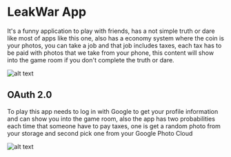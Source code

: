 # LeakWar App

It's a funny application to play with friends, has a not simple truth or dare like most of apps like this one, also has a economy system where the coin is your photos, you can take a job and that job includes taxes, each tax has to be paid with photos that we take from your phone, this content will show into the game room if you don't complete the truth or dare.

![alt text](https://i.imgur.com/kmsF4jD.png)

## OAuth 2.0

To play this app needs to log in with Google to get your profile information and can show you into the game room, also the app has two probabilities each time that someone have to pay taxes, one is get a random photo from your storage and second pick one from your Google Photo Cloud

![alt text](https://i.imgur.com/cwr9Ob6.png)
